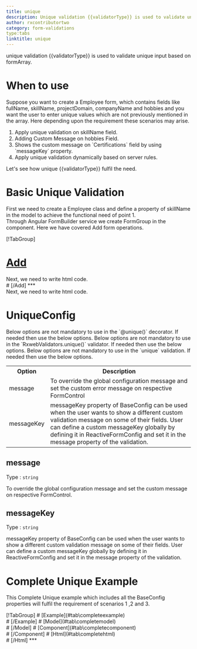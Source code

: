 ```yaml
---
title: unique
description: Unique validation {{validatorType}} is used to validate unique input based on formArray.
author: rxcontributortwo
category: form-validations
type:tabs
linktitle: unique
---
```


<div class="title-bar"><p>unique validation {{validatorType}} is used to validate unique input based on formArray.</p></div>

# When to use
Suppose you want to create a Employee form, which contains fields like fullName, skillName, projectDomain, companyName and hobbies and you want the user to enter unique values which are not previously mentioned in the array. Here depending upon the requirement these scenarios may arise.
<ol class = 'showHideElement'>
<li>Apply unique validation on skillName field.</li>
<li>Adding Custom Message on hobbies Field.</li>
   <li>Shows the custom message on `Certifications` field by using `messageKey` property.</li>
	<data-scope scope="['decorator','validator']">
		<li>Apply unique validation dynamically based on server rules. </li>
	</data-scope>
</ol>

Let's see how unique {{validatorType}} fulfil the need.

# Basic Unique Validation

<data-scope scope="['decorator','template-driven-directives','template-driven-decorators']">
First we need to create a Employee class and define a property of skillName in the model to achieve the functional need of point 1.
<div component="app-code" key="unique-add-model"></div> 
</data-scope>
Through Angular FormBuilder service we create FormGroup in the component.

<data-scope scope="['decorator, validator','template-driven-directives','template-driven-decorators']">
Here we have covered Add form operations. 
</data-scope> 

<data-scope scope="['decorator']">
<div component="app-tabs" key="basic-operations"></div>

[!TabGroup]
# [Add](#tab\basicadd)
<div component="app-code" key="unique-add-component"></div> 
Next, we need to write html code.
<div component="app-code" key="unique-add-html"></div> 
<div component="app-example-runner" ref-component="app-unique-add"></div>
# [/Add]
***
</data-scope>

<data-scope scope="['validator','template-driven-directives','template-driven-decorators']">
<div component="app-code" key="unique-add-component"></div> 
Next, we need to write html code.
<div component="app-code" key="unique-add-html"></div> 
<div component="app-example-runner" ref-component="app-unique-add"></div>
</data-scope>

# UniqueConfig

<data-scope scope="['decorator']">
Below options are not mandatory to use in the `@unique()` decorator. If needed then use the below options.
</data-scope>

<data-scope scope="['validator']">
Below options are not mandatory to use in the `RxwebValidators.unique()` validator. If needed then use the below options.
</data-scope>

<data-scope scope="['template-driven-directives','template-driven-decorators']">
Below options are not mandatory to use in the `unique` validation. If needed then use the below options.
</data-scope>

<table class="table table-bordered table-striped showHideElement">
<tr><th>Option</th><th>Description</th></tr>
<tr><td><a  (click)='scrollTo("#message")' title="message">message</a></td><td>To override the global configuration message and set the custom error message on respective FormControl</td></tr>
<tr><td><a (click)='scrollTo("#messageKey")' title="messageKey">messageKey</a></td><td>messageKey property of BaseConfig can be used when the user wants to show a different custom validation message on some of their fields. User can define a custom messageKey globally by defining it in ReactiveFormConfig and set it in the message property of the validation.</td></tr>
</table>

## message 
Type :  `string` 

To override the global configuration message and set the custom message on respective FormControl.

<div component="app-code" key="unique-messageExample-model"></div> 
<div component="app-example-runner" ref-component="app-unique-message" title="unique {{validatorType}} with message" key="message"></div>

## messageKey
Type : `string`

messageKey property of BaseConfig can be used when the user wants to show a different custom validation message on some of their fields. User can define a custom messageKey globally by defining it in ReactiveFormConfig and set it in the message property of the validation.

<div component="app-code" key="unique-messageKeyExample-model"></div> 
<div component="app-example-runner" ref-component="app-unique-messageKey" title="unique {{validatorType}} with messageKey" key="messageKey"></div>

# Complete Unique Example

This Complete Unique example which includes all the BaseConfig properties will fulfil the requirement of scenarios 1 ,2 and 3.

<div component="app-tabs" key="complete"></div>
[!TabGroup]
# [Example](#tab\completeexample)
<div component="app-example-runner" ref-component="app-unique-complete"></div>
# [/Example]
<data-scope scope="['decorator','template-driven-directives','template-driven-decorators']">
# [Model](#tab\completemodel)
<div component="app-code" key="unique-complete-model"></div> 
# [/Model]
</data-scope>
# [Component](#tab\completecomponent)
<div component="app-code" key="unique-complete-component"></div> 
# [/Component]
# [Html](#tab\completehtml)
<div component="app-code" key="unique-complete-html"></div> 
# [/Html]
***
